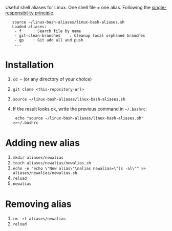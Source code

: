 Useful shell aliases for Linux. One shell file = one alias. Following the [single-responsibility principle](https://en.wikipedia.org/wiki/Single-responsibility_principle).

       source ~/linux-bash-aliases/linux-bash-aliases.sh
       Loaded aliases:
        - f     : Search file by name
        - git-clean-branches    : Cleanup local orphaned branches
        - gp    : Git add all and push
        ...


# Installation

1. `cd ~` (or any directory of your choice)
2. `git clone <this-repository-url>`
3. `source ~/linux-bash-aliases/linux-bash-aliases.sh`
4. If the result looks ok, write the previous command in `~/.bashrc`:

        echo "source ~/linux-bash-aliases/linux-bash-aliases.sh" >>~/.bashrc

# Adding new alias

1. `mkdir aliases/newalias`
2. `touch aliases/newalias/newalias.sh`
3. `echo -e "echo \"New alias\"\nalias newalias=\"ls -al\"" >> aliases/newalias/newalias.sh`
4. `reload`
5. `newalias`

# Removing alias

1. `rm -rf aliases/newalias`
2. `reload`
